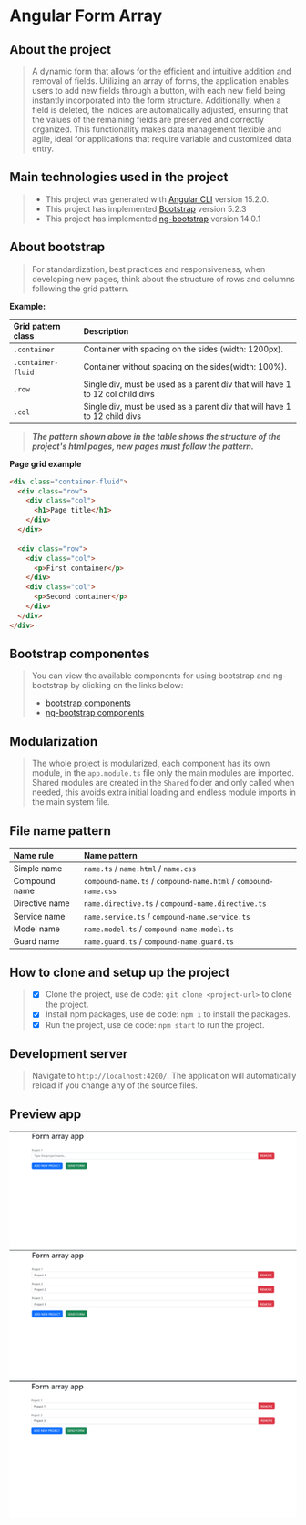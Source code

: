 # Angular Form Array

## About the project
>A dynamic form that allows for the efficient and intuitive addition and removal of fields. Utilizing an array of forms, the application enables users to add new fields through a button, with each new field being instantly incorporated into the form structure. Additionally, when a field is deleted, the indices are automatically adjusted, ensuring that the values of the remaining fields are preserved and correctly organized. This functionality makes data management flexible and agile, ideal for applications that require variable and customized data entry.

## Main technologies used in the project
>* This project was generated with [Angular CLI](https://github.com/angular/angular-cli) version 15.2.0.
>* This project has implemented [Bootstrap](https://getbootstrap.com) version 5.2.3
>* This project has implemented [ng-bootstrap](https://ng-bootstrap.github.io/) version 14.0.1

## About bootstrap
>For standardization, best practices and responsiveness, when developing new pages, think about the structure of rows and columns following the grid pattern.

**Example:**

| Grid pattern class | Description                                                                    |
|:-------------------|:-------------------------------------------------------------------------------|
| `.container`       | Container with spacing on the sides (width: 1200px).                           |
| `.container-fluid` | Container without spacing on the sides(width: 100%).                           |
| `.row`             | Single div, must be used as a parent div that will have 1 to 12 col child divs |
| `.col`             | Single div, must be used as a parent div that will have 1 to 12 child divs     | 

>***The pattern shown above in the table shows the structure of the project's html pages, new pages must follow the pattern.***

**Page grid example**

~~~html
<div class="container-fluid">
  <div class="row">
    <div class="col">
      <h1>Page title</h1>
    </div>
  </div>
  
  <div class="row">
    <div class="col">
      <p>First container</p>
    </div>
    <div class="col">
      <p>Second container</p>
    </div>
  </div>
</div>
~~~

## Bootstrap componentes
>You can view the available components for using bootstrap and ng-bootstrap by clicking on the links below:
>* [bootstrap components](https://getbootstrap.com/docs/5.3/components)
>* [ng-bootstrap components](https://ng-bootstrap.github.io/#/components)

## Modularization
>The whole project is modularized, each component has its own module, in the `app.module.ts`
> file only the main modules are imported. Shared modules are created in the `Shared`
> folder and only called when needed, this avoids extra initial loading and endless module imports in the main system file.

## File name pattern
| Name rule      | Name pattern                                                    |
|:---------------|:----------------------------------------------------------------|
| Simple name    | `name.ts` / `name.html` / `name.css`                            |
| Compound name  | `compound-name.ts` / `compound-name.html` / `compound-name.css` |
| Directive name | `name.directive.ts` / `compound-name.directive.ts`              |
| Service name   | `name.service.ts` / `compound-name.service.ts`                  | 
| Model name     | `name.model.ts` / `compound-name.model.ts`                      | 
| Guard name     | `name.guard.ts` / `compound-name.guard.ts`                      | 

## How to clone and setup up the project
> - [x] Clone the project, use de code: `git clone <project-url>` to clone the project.
> - [x] Install npm packages, use de code: `npm i` to install the packages.
> - [x] Run the project, use de code: `npm start` to run the project.

## Development server
> Navigate to `http://localhost:4200/`. The application will automatically reload if you change any of the source files.

## Preview app
![image](https://github.com/Jhoncosta08/angular-form-array/blob/master/src/assets/preview-one.png)
![image](https://github.com/Jhoncosta08/angular-form-array/blob/master/src/assets/preview-two.png)
![image](https://github.com/Jhoncosta08/angular-form-array/blob/master/src/assets/preview-three.png)

